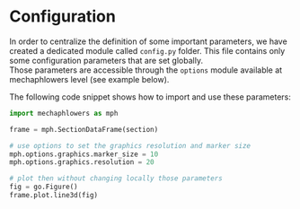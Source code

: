 # Configuration

In order to centralize the definition of some important parameters, we have created a dedicated module called `config.py` folder. This file contains only some configuration parameters that are set globally.  
Those parameters are accessible through the `options` module available at mechaphlowers level (see example below).

The following code snippet shows how to import and use these parameters:
```python
import mechaphlowers as mph

frame = mph.SectionDataFrame(section)

# use options to set the graphics resolution and marker size
mph.options.graphics.marker_size = 10
mph.options.graphics.resolution = 20

# plot then without changing locally those parameters
fig = go.Figure()
frame.plot.line3d(fig)
```